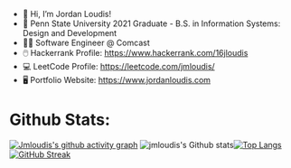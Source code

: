 - 👋 Hi, I’m Jordan Loudis!
- 🏫 Penn State University 2021 Graduate - B.S. in Information Systems: Design and Development
- 🧑‍💼 Software Engineer @ Comcast
- 🖱️ Hackerrank Profile: https://www.hackerrank.com/16jloudis
- 💻 LeetCode Profile: https://leetcode.com/jmloudis/
- 🖥️ Portfolio Website: https://www.jordanloudis.com
    
# Github Stats:
[![Jmloudis's github activity graph](https://github-readme-activity-graph.cyclic.app/graph?username=jmloudis&theme=react-dark&hide_border=true)](https://github.com/ashutosh00710/github-readme-activity-graph)
![jmloudis's Github stats](https://github-readme-stats.vercel.app/api?username=jmloudis&show_icons=true&theme=algolia&line_height=20)[![Top Langs](https://github-readme-stats.vercel.app/api/top-langs/?username=jmloudis&layout=compact&theme=algolia&langs_count=6)](https://github.com/anuraghazra/github-readme-stats)
[![GitHub Streak](https://streak-stats.demolab.com?user=jmloudis&theme=dark&hide_border=true)](https://git.io/streak-stats)

<!---
jmloudis/jmloudis is a ✨ special ✨ repository because its `README.md` (this file) appears on your GitHub profile.
You can click the Preview link to take a look at your changes.
--->
